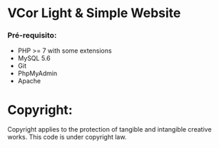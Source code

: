 
VCor Light & Simple Website
===========

### Pré-requisito: 
- PHP >= 7 with some extensions
- MySQL 5.6
- Git
- PhpMyAdmin 
- Apache


Copyright: 
==============
Copyright applies to the protection of tangible and intangible creative works. This code is under copyright law.

